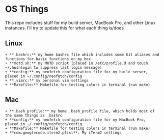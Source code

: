 # OS Things

This repo includes stuff for my build server, MacBook Pro, and other Linux instances. I'll try to update this for what each thing is/does

## Linux
    + **.bashrc:** my home bashrc file which includes some Git aliases and functions for basic functions on my box
    + **motd.sh:** my MOTD script (placed in /etc/profile.d and touch ~/.hushlogin to suppress last login message)
    + **config:** my neofetch configuration file for my build server, placed in ~/.config/neofetch/config
    + **.vimrc:** my personal vim settings
    + **Makefile:** Makefile for testing colors in terminal (run make)

## Mac
    + **.bash_profile:** my home .bash_profile file, which holds most of the same things as .bashrc
    + **config:** my neofetch configuration file for my MacBook Pro, placed in ~/.config/neofetch/config
    + **Makefile:** Makefile for testing colors in terminal (run make)
    + **com.googlecode.iterm2.plist**: My iTerm2 settings
